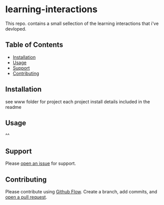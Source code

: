 # learning-interactions

This repo. contains a small sellection of the learning interactions that i've devloped.

## Table of Contents

- [Installation](#installation)
- [Usage](#usage)
- [Support](#support)
- [Contributing](#contributing)

## Installation

see www folder for project each project install details included in the readme

## Usage

^^ 

## Support

Please [open an issue](https://github.com/SimonEverett/learning-interactions/issues/new) for support.

## Contributing

Please contribute using [Github Flow](https://guides.github.com/introduction/flow/). Create a branch, add commits, and [open a pull request](https://github.com/SimonEverett/learning-interactions/compare/).
